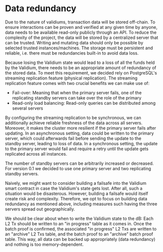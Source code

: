 # Data redundancy

Due to the nature of validiums, transaction data will be stored off-chain. To
ensure interactions can be proven and verified at any given time by anyone, data
needs to be available read-only publicly through an API. To reduce the
complexity of the project, the data will be stored by a centralized server that
can be trusted. Writing and mutating data should only be possible by selected
trusted instances/machines. The storage must be persistent and reliable, i.e.
there must be redundancies built-in to avoid data loss.

Because losing the Validium state would lead to a loss of all the funds held by
the Validium, there needs to be an appropriate amount of redundancy of the
stored data. To meet this requirement, we decided rely on PostgreSQL's streaming
replication feature (physical replication). The streaming replication feature
comes with two crucial benefits we can make use of:
- Fail-over: Meaning that when the primary server fails, one of the replicating
  standby servers can take over the role of the primary
- Read-only load balancing: Read-only queries can be distributed among several
  servers

By configuring the streaming replication to be synchronous, we can additionally
achieve reliable freshness of the data across all servers. Moreover, it makes
the cluster more resilient if the primary server fails after updating. In an
asynchronous setting, data could be written to the primary server, which could
afterwards fail before sending the update to the standby server, leading to loss
of data. In a synchronous setting, the update to the primary server would fail
and require a retry until the update gets replicated across all instances.

The number of standby servers can be arbitrarily increased or decreased. For
version 0.1 we decided to use one primary server and two replicating standby
servers.

Naively, we might want to consider building a failsafe into the Validium smart
contract in case the Validium's state gets lost. After all, such a situation
would be disasterous. However, building a failsafe would itself create risk and
complexity. Therefore, we opt to focus on building data redundancy as mentioned
above, including measures such having the three servers spread out
geographically.

<!-- In deploying the storage, we must
- Deploy to three servers
- Make sure that if one server goes down, another one is picked as master and
  can take over temporarily
- If a server comes back up, it must get synced with the others automatically
- Keep the three servers geographically spread out, i.e. located in three
  different countries. -->

We should be clear about when to write the Validium state to the dB: Each L2 Tx
should be written to an "in progress" table as it comes in. Once the batch proof
is confirmed, the associated "in progress" L2 Txs are written to an "archive" L2
Txs table, and the batch proof to an "archive" batch proof table. This way, all
data can be backed up appropriately (data redundancy) and nothing is too
memory-dependent.



